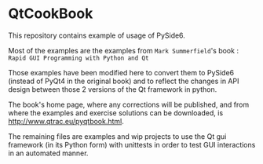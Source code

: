 # QtCookBook
This repository contains example of usage of PySide6.

Most of the examples are the examples from `Mark Summerfield`'s book : `Rapid GUI Programming with Python and Qt`

Those examples have been modified here to convert them to PySide6 (instead of PyQt4 in the original book) and to reflect the changes in API design between those 2 versions of the Qt framework in python.

The book's home page, where any corrections will be published, and from where the examples and exercise solutions can be downloaded, is http://www.qtrac.eu/pyqtbook.html.

The remaining files are examples and wip projects to use the Qt gui framework (in its Python form) with unittests in order to test GUI interactions in an automated manner.
